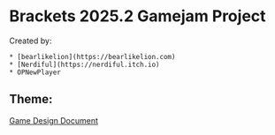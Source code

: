 # Brackets 2025.2 Gamejam Project

Created by:

	* [bearlikelion](https://bearlikelion.com)
	* [Nerdiful](https://nerdiful.itch.io)
	* OPNewPlayer

## Theme:

[Game Design Document](./Docs/GDD.md)
